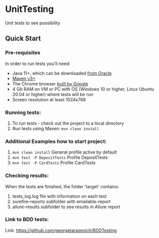 # UnitTesting
Unit tests to see possibility

Quick Start
-----------
### Pre-requisites

In order to run tests you'll need:

* Java 11+, which can be downloaded [from Oracle](https://www.oracle.com/java/technologies/downloads/)
* [Maven v3+](https://maven.apache.org/install.html)
* The Chrome browser [built by Google](https://www.google.com/chrome/)
* 4 Gb RAM on VM or PC with OS (Windows 10 or higher, Linux Ubuntu 20.04 or higher)  where tests will be run
* Screen resolution at least 1024x768

### Running tests:
1. To run tests - check out the project to a local directory
2. Run tests using Maven: `mvn clean install`

### Additional Examples how to start project:
1. `mvn clean install`  General profile active by default
2. `mvn test -P DepositTests` Profile DepositTests
3. `mvn test -P CardTests`   Profile CardTests


### Checking  results:
When the tests are finished, the folder 'target' contains:
1. tests_log.log file with information on each test
2. surefire-reports subfolder with emailable-report
3. allure-results subfolder to see results in Allure report

### Link to BDD tests:
Link: https://github.com/georgetarazevich/BDDTesting

